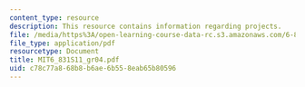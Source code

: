 ```yaml
---
content_type: resource
description: This resource contains information regarding projects.
file: /media/https%3A/open-learning-course-data-rc.s3.amazonaws.com/6-831-user-interface-design-and-implementation-spring-2011/c78c77a868b8b6ae6b558eab65b80596_MIT6_831S11_gr04.pdf
file_type: application/pdf
resourcetype: Document
title: MIT6_831S11_gr04.pdf
uid: c78c77a8-68b8-b6ae-6b55-8eab65b80596
---
```


